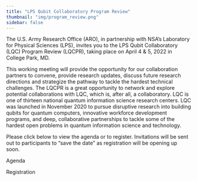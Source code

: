```yaml
---
title: "LPS Qubit Collaboratory Program Review"
thumbnail: "img/program_review.png"
sidebar: false
---
```


The U.S. Army Research Office (ARO), in partnership with NSA’s Laboratory for Physical
Sciences (LPS), invites you to the LPS Qubit Collaboratory (LQC) Program Review (LQCPR),
taking place on April 4 & 5, 2022 in College Park, MD.

This working meeting will provide the opportunity for our collaboration partners to convene,
provide research updates, discuss future research directions and strategize the pathway to
tackle the hardest technical challenges. The LQCPR is a great opportunity to network and
explore potential collaborations with LQC, which is, after all, a collaboratory.
LQC is one of thirteen national quantum information science research centers. LQC
was launched in November 2020 to pursue disruptive research into building qubits for
quantum computers, innovative workforce development programs, and deep, collaborative
partnerships to tackle some of the hardest open problems in quantum information science
and technology.

Please click below to view the agenda or to register. Invitations will be sent out to participants
to “save the date” as registration will be opening up soon.

Agenda

Registration
